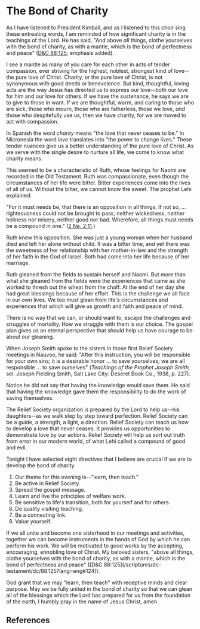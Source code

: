 # The Bond of Charity

As I have listened to President Kimball, and as I listened to this choir sing
these entreating words, I am reminded of how significant charity is in the
teachings of the Lord. He has said, "And above _all_ things, clothe yourselves
with the bond of charity, as with a mantle, which is the bond of perfectness
and peace" ([D&amp;C 88:125](/scriptures/dc-testament/dc/88.125?lang=eng#124);
emphasis added).

I see a mantle as many of you care for each other in acts of tender
compassion, ever striving for the highest, noblest, strongest kind of love--
the pure love of Christ. Charity, or the pure love of Christ, is not
synonymous with good deeds or benevolence. But kind, thoughtful, loving acts
are the way Jesus has directed us to express our love--both our love for him
and our love for others. If we have the sustenance, he says we are to give to
those in want. If we are thoughtful, warm, and caring to those who are sick,
those who mourn, those who are fatherless, those we love, _and_ those who
despitefully use us, then we have charity, for we are moved to act with
compassion.

In Spanish the word _charity_ means "the love that never ceases to be." In
Micronesia the word _love_ translates into "the power to change lives." These
tender nuances give us a better understanding of the pure love of Christ. As
we serve with the single desire to nurture all life, we come to know what
charity means.

This seemed to be a characteristic of Ruth, whose feelings for Naomi are
recorded in the Old Testament. Ruth was compassionate, even though the
circumstances of her life were bitter. Bitter experiences come into the lives
of all of us. Without the bitter, we cannot know the sweet. The prophet Lehi
explained:

"For it must needs be, that there is an opposition in all things. If not so, ...
righteousness could not be brought to pass, neither wickedness, neither
holiness nor misery, neither good nor bad. Wherefore, all things must needs be
a compound in one." ([2 Ne. 2:11](/scriptures/bofm/2-ne/2.11?lang=eng#10).)

Ruth knew this opposition. She was just a young woman when her husband died
and left her alone without child. It was a bitter time, and yet there was the
sweetness of her relationship with her mother-in-law and the strength of her
faith in the God of Israel. Both had come into her life because of her
marriage.

Ruth gleaned from the fields to sustain herself and Naomi. But more than what
she gleaned from the fields were the experiences that came as she worked to
thresh out the wheat from the chaff. At the end of her day she had great
blessings because of her effort. This is the challenge we all face in our own
lives. We too must glean from life's circumstances and experiences that which
will give us growth and faith and peace of mind.

There is no way that we can, or should want to, escape the challenges and
struggles of mortality. How we struggle with them is our choice. The gospel
plan gives us an eternal perspective that should help us have courage to be
about our gleaning.

When Joseph Smith spoke to the sisters in those first Relief Society meetings
in Nauvoo, he said: "After this instruction, you will be responsible for your
own sins; it is a desirable honor ... to save yourselves; we are all responsible
... to save ourselves" (_Teachings of the Prophet Joseph Smith,_ sel. Joseph
Fielding Smith, Salt Lake City: Deseret Book Co., 1938, p. 227).

Notice he did not say that having the knowledge would save them. He said that
having the knowledge gave them the responsibility to do the work of saving
themselves.

The Relief Society organization is prepared by the Lord to help us--his
daughters--as we walk step by step toward perfection. Relief Society can be a
guide, a strength, a light, a direction. Relief Society can teach us how to
develop a love that never ceases. It provides us opportunities to demonstrate
love by our actions. Relief Society will help us sort out truth from error in
our modern world, of what Lehi called a compound of good and evil.

Tonight I have selected eight directives that I believe are crucial if we are
to develop the bond of charity.

  1. Our theme for this evening is--"learn, then teach."
  2. Be active in Relief Society. 
  3. Spread the gospel message. 
  4. Learn and live the principles of welfare work. 
  5. Be sensitive to life's transition, both for yourself and for others. 
  6. Do quality visiting teaching. 
  7. Be a connecting link. 
  8. Value yourself. 

If we all unite and become one sisterhood in our meetings and activities,
together we can become instruments in the hands of God by which he can perform
his work. We will be motivated to good works by the accepting, encouraging,
ennobling love of Christ. My beloved sisters, "above all things, clothe
yourselves with the bond of charity, as with a mantle, which is the bond of
perfectness and peace" ([D&amp;C 88:125](/scriptures/dc-
testament/dc/88.125?lang=eng#124)).

God grant that we may "learn, then teach" with receptive minds and clear
purpose. May we be fully united in the bond of charity so that we can glean
all of the blessings which the Lord has prepared for us from the foundation of
the earth, I humbly pray in the name of Jesus Christ, amen.

## References

